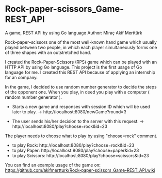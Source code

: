 # Rock-paper-scissors_Game-REST_API
A game, REST API by using Go language
Author: Miraç Akif Merttürk

Rock–paper–scissors one of the most well-known
hand game which usually played between two people,
in which each player simultaneously forms one of
three shapes with an outstretched hand.

I created the Rock-Paper-Scissors (RPS) game 
which can be played with an HTTP API by using
Go language. This project is the first usage 
of Go language for me. I created this REST API 
because of applying an internship for an company.

In the game, I decided to use random number 
generator to  decide the steps of the opponent one.
When you play, in deed you play with a computer
( random number generator ).

* Starts a new game and responses with session ID which will be used later to play.
-> http://localhost:8080/newGame?round=3

* The user sends his/her decision to the server with this request.
-> http://localhost:8080/play?choose=rock&id=23

The player needs to choose what to play by using "choose=rock" comment.
- to play Rock: http://localhost:8080/play?choose=rock&id=23
- to play Paper: http://localhost:8080/play?choose=paper&id=23
- to play Scissors: http://localhost:8080/play?choose=scissors&id=23

You can find an example usage of the game on:
https://github.com/akifmertturk/Rock-paper-scissors_Game-REST_API.wiki
